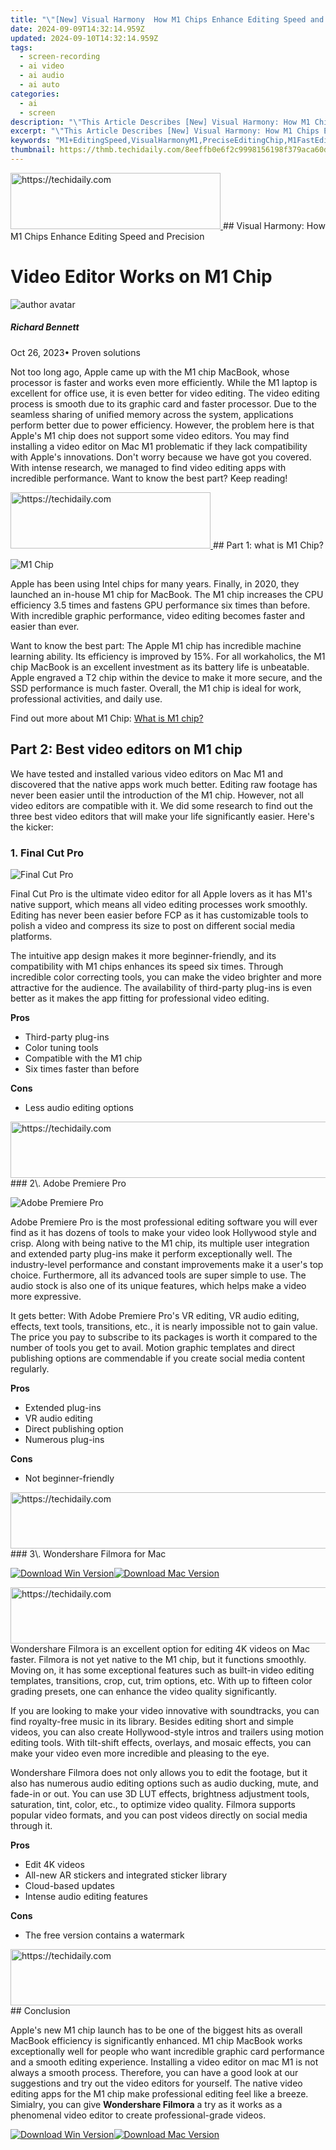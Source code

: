 ```yaml
---
title: "\"[New] Visual Harmony  How M1 Chips Enhance Editing Speed and Precision\""
date: 2024-09-09T14:32:14.959Z
updated: 2024-09-10T14:32:14.959Z
tags: 
  - screen-recording
  - ai video
  - ai audio
  - ai auto
categories: 
  - ai
  - screen
description: "\"This Article Describes [New] Visual Harmony: How M1 Chips Enhance Editing Speed and Precision\""
excerpt: "\"This Article Describes [New] Visual Harmony: How M1 Chips Enhance Editing Speed and Precision\""
keywords: "M1+EditingSpeed,VisualHarmonyM1,PreciseEditingChip,M1FastEditing,ChipsEnhanceEditing,EditingPrecisionM1,SpeedupEditingWithM1"
thumbnail: https://thmb.techidaily.com/8eeffb0e6f2c9998156198f379aca60dcf8cc0a8121a8e9ad6701616d8eaae16.jpg
---
```


<!-- affiliate ads begin -->
<a href="https://aligracehair.sjv.io/c/5597632/2135358/19272" target="_top" id="2135358">
  <img src="//a.impactradius-go.com/display-ad/19272-2135358" border="0" alt="https://techidaily.com" width="336" height="90"/>
</a>
<img height="0" width="0" src="https://aligracehair.sjv.io/i/5597632/2135358/19272" style="position:absolute;visibility:hidden;" border="0" />
<!-- affiliate ads end -->
## Visual Harmony: How M1 Chips Enhance Editing Speed and Precision

# Video Editor Works on M1 Chip

![author avatar](https://images.wondershare.com/filmora/article-images/richard-bennett.jpg)

##### Richard Bennett

 Oct 26, 2023• Proven solutions

Not too long ago, Apple came up with the M1 chip MacBook, whose processor is faster and works even more efficiently. While the M1 laptop is excellent for office use, it is even better for video editing. The video editing process is smooth due to its graphic card and faster processor. Due to the seamless sharing of unified memory across the system, applications perform better due to power efficiency. However, the problem here is that Apple's M1 chip does not support some video editors. You may find installing a video editor on Mac M1 problematic if they lack compatibility with Apple's innovations. Don't worry because we have got you covered. With intense research, we managed to find video editing apps with incredible performance. Want to know the best part? Keep reading!

<!-- affiliate ads begin -->
<a href="https://wigfever.sjv.io/c/5597632/2014850/22899" target="_top" id="2014850">
  <img src="//a.impactradius-go.com/display-ad/22899-2014850" border="0" alt="https://techidaily.com" width="320" height="90"/>
</a>
<img height="0" width="0" src="https://wigfever.sjv.io/i/5597632/2014850/22899" style="position:absolute;visibility:hidden;" border="0" />
<!-- affiliate ads end -->
## Part 1: what is M1 Chip?

![M1 Chip](https://images.wondershare.com/filmora/Mac-articles/apple-m1.jpg)

Apple has been using Intel chips for many years. Finally, in 2020, they launched an in-house M1 chip for MacBook. The M1 chip increases the CPU efficiency 3.5 times and fastens GPU performance six times than before. With incredible graphic performance, video editing becomes faster and easier than ever.

Want to know the best part: The Apple M1 chip has incredible machine learning ability. Its efficiency is improved by 15%. For all workaholics, the M1 chip MacBook is an excellent investment as its battery life is unbeatable. Apple engraved a T2 chip within the device to make it more secure, and the SSD performance is much faster. Overall, the M1 chip is ideal for work, professional activities, and daily use.

Find out more about M1 Chip: [What is M1 chip?](https://tools.techidaily.com/wondershare/filmora/download/)

## Part 2: Best video editors on M1 chip

We have tested and installed various video editors on Mac M1 and discovered that the native apps work much better. Editing raw footage has never been easier until the introduction of the M1 chip. However, not all video editors are compatible with it. We did some research to find out the three best video editors that will make your life significantly easier. Here's the kicker:

### 1\. Final Cut Pro

![Final Cut Pro](https://images.wondershare.com/filmora/article-images/video-editor-m1-1.jpg)

Final Cut Pro is the ultimate video editor for all Apple lovers as it has M1's native support, which means all video editing processes work smoothly. Editing has never been easier before FCP as it has customizable tools to polish a video and compress its size to post on different social media platforms.

The intuitive app design makes it more beginner-friendly, and its compatibility with M1 chips enhances its speed six times. Through incredible color correcting tools, you can make the video brighter and more attractive for the audience. The availability of third-party plug-ins is even better as it makes the app fitting for professional video editing.

**Pros**

* Third-party plug-ins
* Color tuning tools
* Compatible with the M1 chip
* Six times faster than before

**Cons**

* Less audio editing options

<!-- affiliate ads begin -->
<a href="https://aidotcom.pxf.io/c/5597632/2134499/19576" target="_top" id="2134499">
  <img src="//a.impactradius-go.com/display-ad/19576-2134499" border="0" alt="https://techidaily.com" width="600" height="90"/>
</a>
<img height="0" width="0" src="https://aidotcom.pxf.io/i/5597632/2134499/19576" style="position:absolute;visibility:hidden;" border="0" />
<!-- affiliate ads end -->
### 2\. Adobe Premiere Pro

![Adobe Premiere Pro](https://images.wondershare.com/filmora/article-images/video-editor-m1-2.jpg)

Adobe Premiere Pro is the most professional editing software you will ever find as it has dozens of tools to make your video look Hollywood style and crisp. Along with being native to the M1 chip, its multiple user integration and extended party plug-ins make it perform exceptionally well. The industry-level performance and constant improvements make it a user's top choice. Furthermore, all its advanced tools are super simple to use. The audio stock is also one of its unique features, which helps make a video more expressive.

It gets better: With Adobe Premiere Pro's VR editing, VR audio editing, effects, text tools, transitions, etc., it is nearly impossible not to gain value. The price you pay to subscribe to its packages is worth it compared to the number of tools you get to avail. Motion graphic templates and direct publishing options are commendable if you create social media content regularly.

 **Pros**

* Extended plug-ins
* VR audio editing
* Direct publishing option
* Numerous plug-ins

**Cons**

* Not beginner-friendly

<!-- affiliate ads begin -->
<a href="https://25home.pxf.io/c/5597632/2123482/16836" target="_top" id="2123482">
  <img src="//a.impactradius-go.com/display-ad/16836-2123482" border="0" alt="https://techidaily.com" width="728" height="90"/>
</a>
<img height="0" width="0" src="https://25home.pxf.io/i/5597632/2123482/16836" style="position:absolute;visibility:hidden;" border="0" />
<!-- affiliate ads end -->
### 3\. Wondershare Filmora for Mac

[![Download Win Version](https://images.wondershare.com/filmora/guide/download-btn-win.jpg)](https://tools.techidaily.com/wondershare/filmora/download/)[![Download Mac Version](https://images.wondershare.com/filmora/guide/download-btn-mac.jpg)](https://tools.techidaily.com/wondershare/filmora/download/)

<!-- affiliate ads begin -->
<a href="https://aidotcom.pxf.io/c/5597632/2134500/19576" target="_top" id="2134500">
  <img src="//a.impactradius-go.com/display-ad/19576-2134500" border="0" alt="https://techidaily.com" width="600" height="90"/>
</a>
<img height="0" width="0" src="https://aidotcom.pxf.io/i/5597632/2134500/19576" style="position:absolute;visibility:hidden;" border="0" />
<!-- affiliate ads end -->
Wondershare Filmora is an excellent option for editing 4K videos on Mac faster. Filmora is not yet native to the M1 chip, but it functions smoothly. Moving on, it has some exceptional features such as built-in video editing templates, transitions, crop, cut, trim options, etc. With up to fifteen color grading presets, one can enhance the video quality significantly.

If you are looking to make your video innovative with soundtracks, you can find royalty-free music in its library. Besides editing short and simple videos, you can also create Hollywood-style intros and trailers using motion editing tools. With tilt-shift effects, overlays, and mosaic effects, you can make your video even more incredible and pleasing to the eye.

Wondershare Filmora does not only allows you to edit the footage, but it also has numerous audio editing options such as audio ducking, mute, and fade-in or out. You can use 3D LUT effects, brightness adjustment tools, saturation, tint, color, etc., to optimize video quality. Filmora supports popular video formats, and you can post videos directly on social media through it.

**Pros**

* Edit 4K videos
* All-new AR stickers and integrated sticker library
* Cloud-based updates
* Intense audio editing features

**Cons**

* The free version contains a watermark

<!-- affiliate ads begin -->
<a href="https://ephamedtechinc.pxf.io/c/5597632/2120865/26400?prodsku=mercury" target="_top" id="2120865">
  <img src="//a.impactradius-go.com/display-ad/26400-2120865" border="0" alt="https://techidaily.com" width="728" height="90"/>
</a>
<img height="0" width="0" src="https://ephamedtechinc.pxf.io/i/5597632/2120865/26400?prodsku=mercury" style="position:absolute;visibility:hidden;" border="0" />
<!-- affiliate ads end -->
## Conclusion

Apple's new M1 chip launch has to be one of the biggest hits as overall MacBook efficiency is significantly enhanced. M1 chip MacBook works exceptionally well for people who want incredible graphic card performance and a smooth editing experience. Installing a video editor on mac M1 is not always a smooth process. Therefore, you can have a good look at our suggestions and try out the video editors for yourself. The native video editing apps for the M1 chip make professional editing feel like a breeze. Simialry, you can give **Wondershare Filmora** a try as it works as a phenomenal video editor to create professional-grade videos.

[![Download Win Version](https://images.wondershare.com/filmora/guide/download-btn-win.jpg)](https://tools.techidaily.com/wondershare/filmora/download/)[![Download Mac Version](https://images.wondershare.com/filmora/guide/download-btn-mac.jpg)](https://tools.techidaily.com/wondershare/filmora/download/)

<!-- affiliate ads begin -->
<span id="1424529">
					<video width="864" height="1536" style="cursor:pointer"
           poster="//a.impactradius-go.com/display-clicktoplayimage/1424529.png"
           onclick="if(!this.playClicked){this.play();this.setAttribute('controls',true);this.playClicked=true;}">
	   <source src="//a.impactradius-go.com/display-ad/16446-1424529">
	   <img src="//a.impactradius-go.com/display-clicktoplayimage/1424529.png" style="border: none; height: 100%; width: 100%; object-fit: contain">
	</video>
	<div style="width:540px;text-align:center"><a href="javascript:window.open(decodeURIComponent('https%3A%2F%2Flaganoo.pxf.io%2Fc%2F5597632%2F1424529%2F16446'), '_blank');void(0);">Click here</a></div>
</span>
<img height="0" width="0" src="https://imp.pxf.io/i/5597632/1424529/16446" style="position:absolute;visibility:hidden;" border="0" />
<!-- affiliate ads end -->
![author avatar](https://images.wondershare.com/filmora/article-images/richard-bennett.jpg)

Richard Bennett

Richard Bennett is a writer and a lover of all things video.

Follow @Richard Bennett


<ins class="adsbygoogle"
     style="display:block"
     data-ad-format="autorelaxed"
     data-ad-client="ca-pub-7571918770474297"
     data-ad-slot="1223367746"></ins>



<ins class="adsbygoogle"
     style="display:block"
     data-ad-client="ca-pub-7571918770474297"
     data-ad-slot="8358498916"
     data-ad-format="auto"
     data-full-width-responsive="true"></ins>






<span class="atpl-alsoreadstyle">Also read:</span>
<div><ul>
<li><a href="https://article-helps.techidaily.com/new-2024-approved-comprehensive-morphvox-modification-handbook/"><u>[New] 2024 Approved Comprehensive MorphVOX Modification Handbook</u></a></li>
<li><a href="https://article-helps.techidaily.com/new-2024-approved-exploring-the-art-of-audio-mixdowns-via-crossfade/"><u>[New] 2024 Approved Exploring the Art of Audio Mixdowns via Crossfade</u></a></li>
<li><a href="https://article-helps.techidaily.com/new-2024-approved-in-depth-photo-editing-via-vsco-a-compreeved-guide/"><u>[New] 2024 Approved In-Depth Photo Editing via VSCO A Compreeved Guide</u></a></li>
<li><a href="https://facebook-video-content.techidaily.com/new-2024-approved-mastering-the-social-media-lands-point-10-secrets-for-fb-optimization/"><u>[New] 2024 Approved Mastering the Social Media Lands Point 10 Secrets for FB Optimization</u></a></li>
<li><a href="https://article-helps.techidaily.com/new-2024-approved-streamlining-video-playback-with-safaris-pip/"><u>[New] 2024 Approved Streamlining Video Playback with Safari's PIP</u></a></li>
<li><a href="https://article-helps.techidaily.com/new-find-your-next-vector-the-best-10-pics-sites/"><u>[New] Find Your Next Vector The Best 10 Pics Sites</u></a></li>
<li><a href="https://article-helps.techidaily.com/new-in-2024-demystifying-complexities-a-guide-to-understanding-slug-lines/"><u>[New] In 2024, Demystifying Complexities A Guide to Understanding Slug Lines</u></a></li>
<li><a href="https://article-helps.techidaily.com/new-in-2024-next-level-editing-on-windows-top-videography-suites-revealed/"><u>[New] In 2024, Next-Level Editing on Windows Top Videography Suites Revealed</u></a></li>
<li><a href="https://article-helps.techidaily.com/new-in-2024-streaming-showdown-the-ultimate-guide-for-xsplit-and-obs-fans/"><u>[New] In 2024, Streaming Showdown The Ultimate Guide for XSplit and OBS Fans</u></a></li>
<li><a href="https://article-helps.techidaily.com/new-laughs-at-your-service-web/"><u>[New] Laughs at Your Service (Web)</u></a></li>
<li><a href="https://article-helps.techidaily.com/new-sparring-spirits-versus-social-media-savvy/"><u>[New] Sparring Spirits Versus Social Media Savvy</u></a></li>
<li><a href="https://article-helps.techidaily.com/new-text-tips-enhancing-image-descriptions-for-pcmac-users/"><u>[New] Text Tips Enhancing Image Descriptions for PC/Mac Users</u></a></li>
<li><a href="https://some-guidance.techidaily.com/new-the-newbies-guide-to-understanding-core-filming-techniques/"><u>[New] The Newbie's Guide to Understanding Core Filming Techniques</u></a></li>
<li><a href="https://fox-helps.techidaily.com/new-the-ultimate-guide-for-audio-editors-using-garageband-for-2024/"><u>[New] The Ultimate Guide for Audio Editors Using GarageBand for 2024</u></a></li>
<li><a href="https://article-helps.techidaily.com/new-the-ultimate-guide-to-huawei-p10-performance-metrics-for-2024/"><u>[New] The Ultimate Guide to Huawei P10 Performance Metrics for 2024</u></a></li>
<li><a href="https://screen-recording.techidaily.com/new-top-3g-networks-and-plans-for-gamers-on-a-budget/"><u>[New] Top 3G Networks & Plans for Gamers on a Budget</u></a></li>
<li><a href="https://article-helps.techidaily.com/new-uniting-visuals-a-pc-and-web-overlay-method-for-2024/"><u>[New] Uniting Visuals A PC & Web Overlay Method for 2024</u></a></li>
<li><a href="https://article-helps.techidaily.com/updated-2024-approved-achieve-clean-canvases-the-picart-backdrop-removal-art/"><u>[Updated] 2024 Approved Achieve Clean Canvases The PicArt Backdrop Removal Art</u></a></li>
<li><a href="https://article-helps.techidaily.com/updated-2024-approved-fundamentals-of-e-narrative-creation/"><u>[Updated] 2024 Approved Fundamentals of E-Narrative Creation</u></a></li>
<li><a href="https://article-helps.techidaily.com/updated-2024-approved-quintessential-underwater-accessories-for-gopro/"><u>[Updated] 2024 Approved Quintessential Underwater Accessories for Gopro</u></a></li>
<li><a href="https://facebook-clips.techidaily.com/updated-2024-approved-types-of-facebook-video-aspect-ratios-and-how-to-adjust-it/"><u>[Updated] 2024 Approved Types of Facebook Video Aspect Ratios & How to Adjust It</u></a></li>
<li><a href="https://article-helps.techidaily.com/updated-cost-free-webm-playback-the-top-10-players-reviewed-for-2024/"><u>[Updated] Cost-Free WebM Playback The Top 10 Players Reviewed for 2024</u></a></li>
<li><a href="https://article-helps.techidaily.com/updated-enhancing-focus-advanced-techniques-for-videoleap-zooming-for-2024/"><u>[Updated] Enhancing Focus Advanced Techniques for VideoLeap Zooming for 2024</u></a></li>
<li><a href="https://article-helps.techidaily.com/updated-fundamentals-for-newcomers-on-screen-quality-measures/"><u>[Updated] Fundamentals for Newcomers on Screen Quality Measures</u></a></li>
<li><a href="https://vimeo-videos.techidaily.com/updated-guide-to-successfully-post-movies-made-with-wmm-onto-vimeo/"><u>[Updated] Guide to Successfully Post Movies Made with WMM Onto Vimeo</u></a></li>
<li><a href="https://facebook-record-videos.techidaily.com/updated-how-to-add-youtube-annotations-and-cards-for-2024/"><u>[Updated] How to Add YouTube Annotations and Cards for 2024</u></a></li>
<li><a href="https://article-helps.techidaily.com/updated-in-2024-capture-the-internets-attention-craft-with-kapwing/"><u>[Updated] In 2024, Capture the Internet’s Attention – Craft with Kapwing</u></a></li>
<li><a href="https://article-helps.techidaily.com/updated-in-2024-conveniently-captivated-by-ifunnys-humor-hub/"><u>[Updated] In 2024, Conveniently Captivated by iFunny's Humor Hub</u></a></li>
<li><a href="https://article-helps.techidaily.com/updated-in-2024-enhance-your-viewing-with-ease-utilizing-the-pip-mode-on-netflix/"><u>[Updated] In 2024, Enhance Your Viewing with Ease Utilizing the PIP Mode on Netflix</u></a></li>
<li><a href="https://article-helps.techidaily.com/updated-in-2024-navigating-virtual-realms-efficiently-using-kinemaster-plus-best-replacements/"><u>[Updated] In 2024, Navigating Virtual Realms Efficiently Using KineMaster, Plus Best Replacements</u></a></li>
<li><a href="https://article-helps.techidaily.com/updated-in-2024-voice-changers-for-vtubers-two-best-app-recommended/"><u>[Updated] In 2024, Voice Changers for Vtubers Two Best App Recommended</u></a></li>
<li><a href="https://article-helps.techidaily.com/updated-maximizing-inner-illumination-with-natures-glow-for-2024/"><u>[Updated] Maximizing Inner Illumination with Nature's Glow for 2024</u></a></li>
<li><a href="https://article-helps.techidaily.com/updated-navigating-new-horizons-in-video-player-software/"><u>[Updated] Navigating New Horizons in Video Player Software</u></a></li>
<li><a href="https://article-helps.techidaily.com/updated-novices-guide-to-photo-enhancements-with-photoshop-for-2024/"><u>[Updated] Novice's Guide to Photo Enhancements with Photoshop for 2024</u></a></li>
<li><a href="https://article-helps.techidaily.com/updated-optimizing-your-video-call-zoom-and-fb-live-integration-for-2024/"><u>[Updated] Optimizing Your Video Call ZOOM & FB Live Integration for 2024</u></a></li>
<li><a href="https://article-helps.techidaily.com/updated-precious-chrome-companion-ringtones/"><u>[Updated] Precious Chrome Companion Ringtones</u></a></li>
<li><a href="https://desktop-recording.techidaily.com/updated-screen-capture-showdown-is-obs-better-than-fraps-in-2024/"><u>[Updated] Screen Capture Showdown Is OBS Better Than Fraps, In 2024</u></a></li>
<li><a href="https://some-skills.techidaily.com/updated-ultimate-guide-for-elevating-videos-from-basic-sdr-to-breathtaking-hdr-splendor/"><u>[Updated] Ultimate Guide for Elevating Videos From Basic SDR to Breathtaking HDR Splendor</u></a></li>
<li><a href="https://article-helps.techidaily.com/updated-unveiling-the-magic-transforming-scenes-with-gopro-timelapse-for-2024/"><u>[Updated] Unveiling the Magic Transforming Scenes with GoPro Timelapse for 2024</u></a></li>
<li><a href="https://extra-approaches.techidaily.com/2024-approved-masterful-drawings-made-easy-top-chrome-os-tools-for-artists/"><u>2024 Approved Masterful Drawings Made Easy Top Chrome OS Tools for Artists</u></a></li>
<li><a href="https://hardware-tips.techidaily.com/advanced-component-selection-by-toms-electronics-hub/"><u>Advanced Component Selection by Tom's Electronics Hub</u></a></li>
<li><a href="https://twitter-videos.techidaily.com/byte-sized-hits-the-heart-of-viral-content/"><u>Byte-Sized Hits The Heart of Viral Content</u></a></li>
<li><a href="https://tech-hub.techidaily.com/can-chatgpt-be-trusted-to-generate-custom-workout-plans-with-a-priority-on-safety-and-effectiveness/"><u>Can ChatGPT Be Trusted to Generate Custom Workout Plans With a Priority on Safety and Effectiveness?</u></a></li>
<li><a href="https://buynow-info.techidaily.com/discovering-the-extended-display-size-an-in-depth-review-of-barnes-and-nobles-newest-nook-ereader/"><u>Discovering the Extended Display Size: An In-Depth Review of Barnes & Noble's Newest Nook eReader</u></a></li>
<li><a href="https://facebook-videos.techidaily.com/effective-methods-for-transferring-youtube-videos-to-the-social-network-for-2024/"><u>Effective Methods for Transferring YouTube Videos to the Social Network for 2024</u></a></li>
<li><a href="https://discover-awesome.techidaily.com/enhance-your-live-broadcasts-using-manycam-a-leading-solution-in-virtual-camera-technology/"><u>Enhance Your Live Broadcasts Using ManyCam: A Leading Solution in Virtual Camera Technology</u></a></li>
<li><a href="https://games-able.techidaily.com/gaming-freedom-in-monthly-plans-psplus-vs-xbgplus/"><u>Gaming Freedom in Monthly Plans: PS+ VS XBG+</u></a></li>
<li><a href="https://easy-unlock-android.techidaily.com/how-to-lock-apps-on-realme-12plus-5g-to-protect-your-individual-information-by-drfone-android/"><u>How to Lock Apps on Realme 12+ 5G to Protect Your Individual Information</u></a></li>
<li><a href="https://iphone-unlock.techidaily.com/how-to-unlock-apple-iphone-7-plus-with-an-apple-watch-and-what-to-do-if-it-doesnt-work-drfone-by-drfone-ios/"><u>How to Unlock Apple iPhone 7 Plus With an Apple Watch & What to Do if It Doesnt Work | Dr.fone</u></a></li>
<li><a href="https://ios-unlock.techidaily.com/in-2024-4-ways-to-unlock-iphone-6-plus-to-use-usb-accessories-without-passcode-by-drfone-ios/"><u>In 2024, 4 Ways to Unlock iPhone 6 Plus to Use USB Accessories Without Passcode</u></a></li>
<li><a href="https://article-helps.techidaily.com/in-2024-innovating-podcast-branding-a-comprehensive-logo-guidebook/"><u>In 2024, Innovating Podcast Branding A Comprehensive Logo Guidebook</u></a></li>
<li><a href="https://fox-info.techidaily.com/in-2024-mastering-melodies-with-magix-music-maker-software/"><u>In 2024, Mastering Melodies with Magix Music Maker Software</u></a></li>
<li><a href="https://article-helps.techidaily.com/in-2024-the-basics-of-picture-in-picture-in-ff/"><u>In 2024, The Basics of Picture-in-Picture in FF</u></a></li>
<li><a href="https://article-helps.techidaily.com/mastering-photo-background-removal-techniques-for-2024/"><u>Mastering Photo Background Removal Techniques for 2024</u></a></li>
<li><a href="https://extra-resources.techidaily.com/maximizing-4k-imaging-top-lens-choices/"><u>Maximizing 4K Imaging Top Lens Choices</u></a></li>
<li><a href="https://article-helps.techidaily.com/navigating-color-grading-using-luts-to-refine-your-work-in-ae/"><u>Navigating Color Grading Using LUTs to Refine Your Work in AE</u></a></li>
<li><a href="https://video-creation-software.techidaily.com/new-unlock-smooth-conversions-top-10-free-4k-video-converters-for-2024/"><u>New Unlock Smooth Conversions Top 10 Free 4K Video Converters for 2024</u></a></li>
<li><a href="https://article-helps.techidaily.com/palette-proficiency-expertise-through-experience/"><u>Palette Proficiency Expertise Through Experience</u></a></li>
<li><a href="https://screen-mirror.techidaily.com/process-of-screen-sharing-xiaomi-redmi-12-5g-to-pc-detailed-steps-drfone-by-drfone-android/"><u>Process of Screen Sharing Xiaomi Redmi 12 5G to PC- Detailed Steps | Dr.fone</u></a></li>
<li><a href="https://tech-revival.techidaily.com/protecting-yourself-from-counterfeit-chatgpt-alternatives-available-for-iphoneipad/"><u>Protecting Yourself From Counterfeit ChatGPT Alternatives Available for iPhone/iPad</u></a></li>
<li><a href="https://article-helps.techidaily.com/quick-start-to-smooth-volume-increase/"><u>Quick Start to Smooth Volume Increase</u></a></li>
<li><a href="https://sound-issues.techidaily.com/revitalize-sound-on-your-windows-11-machine-with-easy-fixes-you-can-do-today/"><u>Revitalize Sound on Your Windows 11 Machine with Easy Fixes You Can Do Today</u></a></li>
<li><a href="https://win11-tips.techidaily.com/solving-usb-drive-problems-for-efficient-data-handling/"><u>Solving USB Drive Problems for Efficient Data Handling</u></a></li>
<li><a href="https://review-topics.techidaily.com/sonos-move-2-analysis-the-ultimate-portable-sound-system-with-a-soulful-home-appeal/"><u>Sonos Move 2 Analysis: The Ultimate Portable Sound System with a Soulful Home Appeal</u></a></li>
<li><a href="https://driver-download.techidaily.com/step-by-step-tutorial-to-update-or-reinstall-dell-g15-graphics-drivers-in-windows/"><u>Step-by-Step Tutorial to Update or Reinstall Dell G15 Graphics Drivers in Windows</u></a></li>
<li><a href="https://fox-hovers.techidaily.com/synthesize-stellar-titles-using-ai-insights/"><u>Synthesize Stellar Titles Using AI Insights</u></a></li>
<li><a href="https://facebook.techidaily.com/tailored-removal-techniques-cleaning-up-twitter-instagram/"><u>Tailored Removal Techniques: Cleaning up Twitter, Instagram</u></a></li>
<li><a href="https://sim-unlock.techidaily.com/top-imei-unlokers-for-your-google-pixel-fold-phone-by-drfone-android/"><u>Top IMEI Unlokers for Your Google Pixel Fold Phone</u></a></li>
<li><a href="https://discover-awesome.techidaily.com/ultimate-transfer-solution-winxmediatrans-the-best-tool-for-iphone-and-ipad-management-moving-files-effortlessly/"><u>Ultimate Transfer Solution - WinXMediaTrans™: The Best Tool for iPhone & iPad Management, Moving Files Effortlessly</u></a></li>
<li><a href="https://ai-video-apps.techidaily.com/unlock-pro-quality-videos-mastering-gopro-quik-editing-on-macbook-for-2024/"><u>Unlock Pro-Quality Videos Mastering GoPro Quik Editing on MacBook for 2024</u></a></li>
</ul></div>

